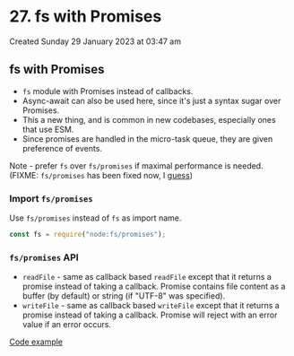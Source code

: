 # 27. fs with Promises
Created Sunday 29 January 2023 at 03:47 am

## fs with Promises
- `fs` module with Promises instead of callbacks.
- Async-await can also be used here, since it's just a syntax sugar over Promises.
- This a new thing, and is common in new codebases, especially ones that use ESM.
- Since promises are handled in the micro-task queue, they are given preference of events.

Note - prefer `fs` over `fs/promises` if maximal performance is needed. (FIXME: `fs/promises` has been fixed now, I [guess](https://stackoverflow.com/questions/68883155/node-js-fs-module-callback-api-vs-promises-api-performance-difference/75271525#75271525))


### Import `fs/promises`
Use `fs/promises` instead of `fs` as import name.
```js
const fs = require("node:fs/promises");
```


### `fs/promises` API
- `readFile` - same as callback based `readFile` except that it returns a promise instead of taking a callback. Promise contains file content as a buffer (by default) or string (if "UTF-8" was specified).
- `writeFile` - same as callback based `writeFile` except that it returns a promise instead of taking a callback. Promise will reject with an error value if an error occurs.

[Code example](https://github.com/exemplar-codes/codevolution-nodejs/commit/1e3a6dc9307f5b4c0e3a2aee09beb99bce287a6f)


